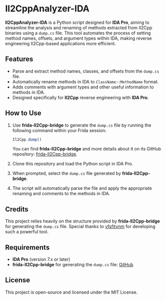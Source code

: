 # Il2CppAnalyzer-IDA

**Il2CppAnalyzer-IDA** is a Python script designed for **IDA Pro**, aiming to streamline the analysis and renaming of methods extracted from Il2Cpp binaries using a `dump.cs` file. This tool automates the process of setting method names, offsets, and argument types within IDA, making reverse engineering Il2Cpp-based applications more efficient.

## Features
- Parse and extract method names, classes, and offsets from the `dump.cs` file.
- Automatically rename methods in IDA to `ClassName::MethodName` format.
- Adds comments with argument types and other useful information to methods in IDA.
- Designed specifically for **Il2Cpp** reverse engineering with **IDA Pro**.

## How to Use
1. Use **frida-Il2Cpp-bridge** to generate the `dump.cs` file by running the following command within your Frida session:
   ```js
   Il2Cpp.dump()
   ```
   You can find **frida-Il2Cpp-bridge** and more details about it on its GitHub repository: [frida-Il2Cpp-bridge](https://github.com/vfsfitvnm/frida-il2cpp-bridge/).

2. Clone this repository and load the Python script in IDA Pro.

3. When prompted, select the `dump.cs` file generated by **frida-Il2Cpp-bridge**.

4. The script will automatically parse the file and apply the appropriate renaming and comments to the methods in IDA.

## Credits
This project relies heavily on the structure provided by **frida-Il2Cpp-bridge** for generating the `dump.cs` file. Special thanks to [vfsfitvnm](https://github.com/vfsfitvnm) for developing such a powerful tool.

## Requirements
- **IDA Pro** (version 7.x or later)
- **frida-Il2Cpp-bridge** for generating the `dump.cs` file: [GitHub](https://github.com/vfsfitvnm/frida-il2cpp-bridge/)

## License
This project is open-source and licensed under the MIT License.
